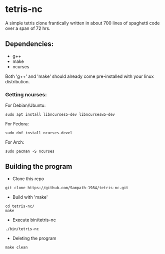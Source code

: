 # tetris-nc
A simple tetris clone frantically written in about 700 lines of spaghetti code over a span of 72 hrs.

## Dependencies:
- g++
- make
- ncurses

Both 'g++' and 'make' should already come pre-installed with your linux distribution.

### Getting ncurses:
For Debian/Ubuntu:
```
sudo apt install libncurses5-dev libncursesw5-dev
```
For Fedora:
```
sudo dnf install ncurses-devel
```
For Arch:
```
sudo pacman -S ncurses
```

## Building the program
- Clone this repo
```
git clone https://github.com/Sampath-1984/tetris-nc.git
```
- Build with 'make'
```
cd tetris-nc/
make
```
- Execute bin/tetris-nc
```
./bin/tetris-nc
```
- Deleting the program
```
make clean
```
